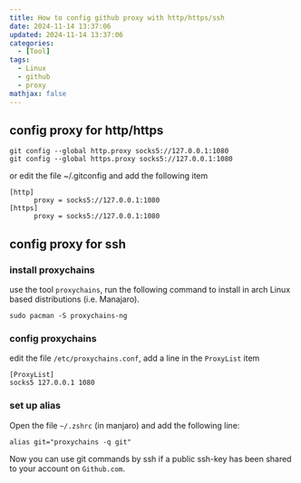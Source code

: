 ```yaml
---
title: How to config github proxy with http/https/ssh
date: 2024-11-14 13:37:06
updated: 2024-11-14 13:37:06
categories:
  - [Tool]
tags:
  - Linux
  - github
  - proxy
mathjax: false
---
```


## config proxy for http/https

```
git config --global http.proxy socks5://127.0.0.1:1080
git config --global https.proxy socks5://127.0.0.1:1080
```

or edit the file ~/.gitconfig and add the following item

```
[http]
      proxy = socks5://127.0.0.1:1080
[https]
      proxy = socks5://127.0.0.1:1080
```

## config proxy for ssh

### install proxychains

use the tool `proxychains`, run the following command to install in arch Linux based distributions (i.e. Manajaro).

```
sudo pacman -S proxychains-ng
```

### config proxychains

edit the file `/etc/proxychains.conf`, add a line in the `ProxyList` item

```
[ProxyList]
socks5 127.0.0.1 1080
```

### set up alias

Open the file `~/.zshrc` (in manjaro) and add the following line:

```
alias git="proxychains -q git"
```
Now you can use git commands by ssh if a public ssh-key has been shared to your account on `Github.com`.


